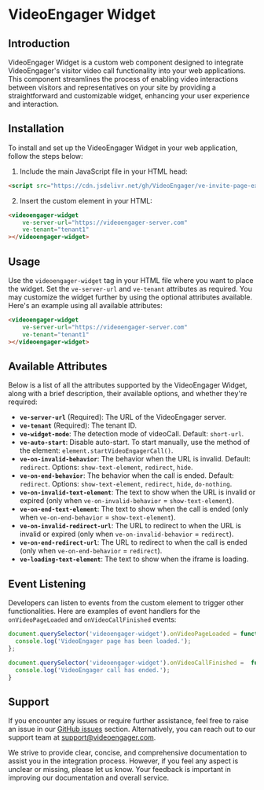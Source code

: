 # VideoEngager Widget

## Introduction

VideoEngager Widget is a custom web component designed to integrate VideoEngager's visitor video call functionality into your web applications. This component streamlines the process of enabling video interactions between visitors and representatives on your site by providing a straightforward and customizable widget, enhancing your user experience and interaction.

## Installation

To install and set up the VideoEngager Widget in your web application, follow the steps below:

1. Include the main JavaScript file in your HTML head:

```html
<script src="https://cdn.jsdelivr.net/gh/VideoEngager/ve-invite-page-example/dist/main.js"></script>
```

2. Insert the custom element in your HTML:

```html
<videoengager-widget
    ve-server-url="https://videoengager-server.com"
    ve-tenant="tenant1"
></videoengager-widget>
```

## Usage

Use the `videoengager-widget` tag in your HTML file where you want to place the widget. Set the `ve-server-url` and `ve-tenant` attributes as required. You may customize the widget further by using the optional attributes available. Here's an example using all available attributes:

```html
<videoengager-widget
    ve-server-url="https://videoengager-server.com"
    ve-tenant="tenant1"
></videoengager-widget>
```

## Available Attributes

Below is a list of all the attributes supported by the VideoEngager Widget, along with a brief description, their available options, and whether they're required:

- **`ve-server-url`** (Required): The URL of the VideoEngager server.
- **`ve-tenant`** (Required): The tenant ID.
- **`ve-widget-mode`**: The detection mode of videoCall. Default: `short-url`.
- **`ve-auto-start`**: Disable auto-start. To start manually, use the method of the element: `element.startVideoEngagerCall()`.
- **`ve-on-invalid-behavior`**: The behavior when the URL is invalid. Default: `redirect`. Options: `show-text-element`, `redirect`, `hide`.
- **`ve-on-end-behavior`**: The behavior when the call is ended. Default: `redirect`. Options: `show-text-element`, `redirect`, `hide`, `do-nothing`.
- **`ve-on-invalid-text-element`**: The text to show when the URL is invalid or expired (only when `ve-on-invalid-behavior` = `show-text-element`).
- **`ve-on-end-text-element`**: The text to show when the call is ended (only when `ve-on-end-behavior` = `show-text-element`).
- **`ve-on-invalid-redirect-url`**: The URL to redirect to when the URL is invalid or expired (only when `ve-on-invalid-behavior` = `redirect`).
- **`ve-on-end-redirect-url`**: The URL to redirect to when the call is ended (only when `ve-on-end-behavior` = `redirect`).
- **`ve-loading-text-element`**: The text to show when the iframe is loading.

## Event Listening

Developers can listen to events from the custom element to trigger other functionalities. Here are examples of event handlers for the `onVideoPageLoaded` and `onVideoCallFinished` events:

```javascript
document.querySelector('videoengager-widget').onVideoPageLoaded = function(e) {
  console.log('VideoEngager page has been loaded.');
};

document.querySelector('videoengager-widget').onVideoCallFinished =  function(e) {
  console.log('VideoEngager call has ended.');
}
```

## Support

If you encounter any issues or require further assistance, feel free to raise an issue in our [GitHub issues](https://github.com/your-github/videoengager-widget/issues) section. Alternatively, you can reach out to our support team at support@videoengager.com.

We strive to provide clear, concise, and comprehensive documentation to assist you in the integration process. However, if you feel any aspect is unclear or missing, please let us know. Your feedback is important in improving our documentation and overall service.
